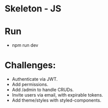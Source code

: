 # Skeleton - JS

# Run

- npm run dev

# Challenges:

- Authenticate via JWT.
- Add permissions.
- Add /admin to handle CRUDs.
- Invite users via email, with expirable tokens.
- Add theme/styles with styled-components.
